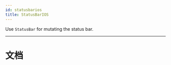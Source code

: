 ```yaml
---
id: statusbarios
title: StatusBarIOS
---
```


Use `StatusBar` for mutating the status bar.

---

# 文档
